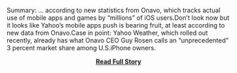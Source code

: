 <p>Summary: 			… according to new statistics from Onavo, which tracks actual use of mobile apps and games by “millions” of iOS users.Don’t look now but it looks like Yahoo’s mobile apps push is bearing fruit, at least according to new data from Onavo.Case in point: Yahoo Weather, which rolled out recently, already has what Onavo CEO Guy Rosen calls an “unprecedented” 3 percent market share among U.S.iPhone owners.</p>
<center><p><a href="http://gigaom.com/2013/05/17/surprise-yahoos-mobile-push-is-working-better-than-you-think/" style='padding:25px; font-sze:18px; font-weight: bold;'>Read Full Story</a></p></center>
